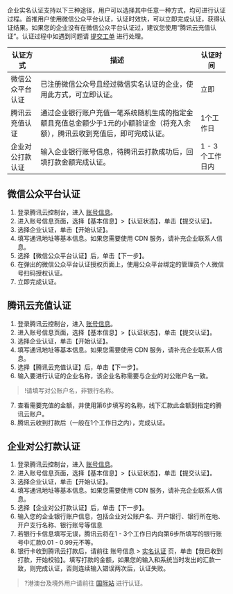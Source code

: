 企业实名认证支持以下三种途径，用户可以选择其中任意一种方式，均可进行认证过程。首推用户使用微信公众平台认证，认证时效快，可以立即完成认证，获得认证结果。如果您的企业没有在微信公众平台认证过，建议您使用“腾讯云充值认证”。认证过程中如遇到问题请 [提交工单](https://console.cloud.tencent.com/workorder/category) 进行处理。

| 认证方式 | 描述 | 认证时间 |
|---------|---------|---------|
| 微信公众平台认证 | 已注册微信公众号且经过微信实名认证的企业，使用此方式，可立即认证。 | 立即 |
| 腾讯云充值认证 | 通过企业银行账户充值一笔系统随机生成的指定金额且充值总金额少于1元的小额验证金（将充入余额），腾讯云收到充值后，即可完成认证。 | 1个工作日 |
| 企业对公打款认证 | 输入企业银行账号信息，待腾讯云打款成功后，回填打款金额完成认证。 | 1 - 3个工作日内 |

## 微信公众平台认证
1. 登录腾讯云控制台，进入 [账号信息](https://console.cloud.tencent.com/developer)。
2. 进入账号信息页面，选择【基本信息】>【认证状态】，单击【提交认证】。
3. 选择企业认证，单击【开始认证】。
4. 填写通讯地址等基本信息。如果您需要使用 CDN 服务，请补充企业联系人信息。
5. 选择【微信公众平台认证】后，单击【下一步】。
6. 在弹出的微信公众平台认证授权页面上，使用公众平台绑定的管理员个人微信号扫码授权认证。
7. 立即完成认证。

## 腾讯云充值认证
1. 登录腾讯云控制台，进入 [账号信息](https://console.cloud.tencent.com/developer)。
2. 进入账号信息页面，选择【基本信息】>【认证状态】，单击【提交认证】。
3. 选择企业认证，单击【开始认证】。
4. 填写通讯地址等基本信息。如果您需要使用 CDN 服务，请补充企业联系人信息。
5. 选择【腾讯云充值认证】后，单击【下一步】。
6. 输入要进行认证的企业名称，该企业名称需要与企业的对公账户名一致。
>!请填写对公账户名，非银行名称。
7. 查看需要充值的金额，并使用第6步填写的名称，线下汇款此金额到指定的腾讯云账户。
8. 腾讯云收到打款后（一般在1个工作日之内），完成认证。

## 企业对公打款认证
1. 登录腾讯云控制台，进入 [账号信息](https://console.cloud.tencent.com/developer)。
2. 进入账号信息页面，选择【基本信息】>【认证状态】，单击【提交认证】。
3. 选择企业认证，单击【开始认证】。
4. 填写通讯地址等基本信息。如果您需要使用 CDN 服务，请补充企业联系人信息。
5. 选择【企业对公打款认证】后，单击【下一步】。
6. 输入您的企业银行账户信息，包括企业对公账户名、开户银行、银行所在地、开户支行名称、银行账号等信息
7. 若银行卡信息填写无误，腾讯云将在1 - 3个工作日内向第6步所填写的银行账号中汇款0.01 - 0.99元不等。
8. 银行卡收到腾讯云打款后，请前往 账号信息 > [实名认证](https://console.cloud.tencent.com/developer/auth) 页，单击【我已收到打款，开始校验】。填写打款的金额，如果您的输入和系统当时发出的汇款一致，则完成认证，否则连续输入错误两次后，认证失败。

>?港澳台及境外用户请前往 [国际站](https://intl.cloud.tencent.com/) 进行认证。
